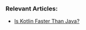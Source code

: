 ### Relevant Articles:
- [Is Kotlin Faster Than Java?](https://www.baeldung.com/kotlin/kotlin-java-performance)
